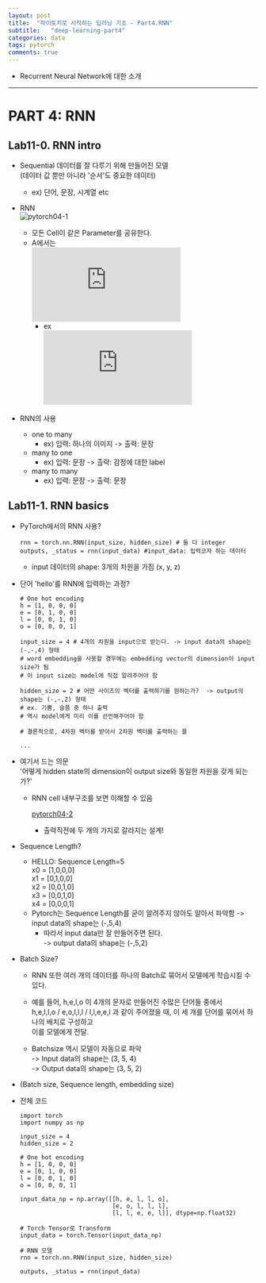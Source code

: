 ```yaml
---
layout: post
title:  "파이토치로 시작하는 딥러닝 기초 - Part4.RNN"
subtitle:   "deep-learning-part4"
categories: data
tags: pytorch
comments: true
---
```


- Recurrent Neural Network에 대한 소개  

---  

# PART 4: RNN     
## Lab11-0. RNN intro  
- Sequential 데이터를 잘 다루기 위해 만들어진 모델  
  (데이터 값 뿐만 아니라 '순서'도 중요한 데이터)  
  - ex) 단어, 문장, 시계열 etc  
  
- RNN  
  ![pytorch04-1](https://user-images.githubusercontent.com/43376853/94040294-b861de00-fe03-11ea-863c-1173616da3a6.png)  

  - 모든 Cell이 같은 Parameter를 공유한다.  
  - A에서는  
    ![](https://latex.codecogs.com/gif.latex?%5Cdpi%7B120%7D%20h_t%20%3D%20f%28h_%7Bt-1%7D%2C%20x_t%29)  
    - ex  
      ![](https://latex.codecogs.com/gif.latex?%5Cdpi%7B120%7D%20h_t%20%3D%20tanh%28W_h%20h_%7Bt-1%7D%20&plus;%20W_x%20x_t%29)  
      
- RNN의 사용   
  - one to many  
    - ex) 입력: 하나의 이미지 -> 출력: 문장  
  - many to one  
    - ex) 입력: 문장 -> 츨략: 감정에 대한 label  
  - many to many  
    - ex) 입력: 문장 -> 출력: 문장  
  

## Lab11-1. RNN basics  
- PyTorch에서의 RNN 사용?  

  ```
  rnn = torch.nn.RNN(input_size, hidden_size) # 둘 다 integer
  outputs, _status = rnn(input_data) #input_data: 입력코자 하는 데이터  
  ```  
  
  - input 데이터의 shape: 3개의 차원을 가짐 (x, y, z)  
  
- 단어 'hello'를 RNN에 입력하는 과정?  

  ```  
  # One hot encoding  
  h = [1, 0, 0, 0]
  e = [0, 1, 0, 0]
  l = [0, 0, 1, 0]
  o = [0, 0, 0, 1]
  
  input_size = 4 # 4개의 차원을 input으로 받는다. -> input data의 shape는 (-,-,4) 형태 
  # word embedding을 사용할 경우에는 embedding vector의 dimension이 input size가 됨  
  # 이 input size는 model에 직접 알려주어야 함  
  
  hidden_size = 2 # 어떤 사이즈의 벡터를 출력하기를 원하는가?  -> output의 shape는 (-,-,2) 형태  
  # ex. 기쁨, 슬픔 중 하나 출력  
  # 역시 model에게 미리 이를 선언해주어야 함  
  
  # 결론적으로, 4차원 벡터를 받아서 2차원 벡터를 출력하는 꼴  
  
  ...   
  ```  

- 여기서 드는 의문  
  '어떻게 hidden state의 dimension이 output size와 동일한 차원을 갖게 되는가?'  
  - RNN cell 내부구조를 보면 이해할 수 있음  
  
    [pytorch04-2](https://user-images.githubusercontent.com/43376853/94042187-34f5bc00-fe06-11ea-8df8-98a84f205175.png)  
  
    - 출력직전에 두 개의 가지로 갈라지는 설계!  
    
- Sequence Length?  
  - HELLO: Sequence Length=5  
    x0 = [1,0,0,0]  
    x1 = [0,1,0,0]  
    x2 = [0,0,1,0]  
    x3 = [0,0,1,0]  
    x4 = [0,0,0,1]   
  - Pytorch는 Sequence Length를 굳이 알려주지 않아도 알아서 파악함 
    -> input data의 shape는 (-,5,4)  
    - 따라서 input data만 잘 만들어주면 된다.  
    -> output data의 shape는 (-,5,2)  
    
- Batch Size?  
  - RNN 또한 여러 개의 데이터를 하나의 Batch로 묶어서 모델에게 학습시킬 수 있다.  
  - 예를 들어, h,e,l,o 이 4개의 문자로 만들어진 수많은 단어들 중에서  
    h,e,l,l,o / e,o,l,l,l / l,l,e,e,l 과 같이 주어졌을 때, 이 세 개를 단어를 묶어서 하나의 배치로 구성하고  
    이를 모델에게 전달.  
    
  - Batchsize 역시 모델이 자동으로 파악  
    -> Input data의 shape는 (3, 5, 4)  
    -> Output data의 shape는 (3, 5, 2)  
    
- (Batch size, Sequence length, embedding size)  
    
- 전체 코드  

  ```  
  import torch
  import numpy as np
  
  input_size = 4
  hidden_size = 2
  
  # One hot encoding  
  h = [1, 0, 0, 0]
  e = [0, 1, 0, 0]
  l = [0, 0, 1, 0]
  o = [0, 0, 0, 1]
    
  input_data_np = np.array([[h, e, l, l, o],
                            [e, o, l, l, l],
                            [l, l, e, e, l]], dtype=np.float32)
                            
  # Torch Tensor로 Transform  
  input_data = torch.Tensor(input_data_np)
  
  # RNN 모델 
  rnn = torch.nn.RNN(input_size, hidden_size)
  
  outputs, _status = rnn(input_data)
  ```  
  
  
  


